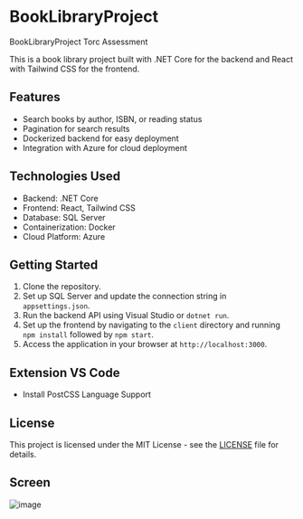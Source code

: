 # BookLibraryProject

BookLibraryProject Torc Assessment

This is a book library project built with .NET Core for the backend and React with Tailwind CSS for the frontend.

## Features

- Search books by author, ISBN, or reading status
- Pagination for search results
- Dockerized backend for easy deployment
- Integration with Azure for cloud deployment

## Technologies Used

- Backend: .NET Core
- Frontend: React, Tailwind CSS
- Database: SQL Server
- Containerization: Docker
- Cloud Platform: Azure

## Getting Started

1. Clone the repository.
2. Set up SQL Server and update the connection string in `appsettings.json`.
3. Run the backend API using Visual Studio or `dotnet run`.
4. Set up the frontend by navigating to the `client` directory and running `npm install` followed by `npm start`.
5. Access the application in your browser at `http://localhost:3000`.

## Extension VS Code

- Install PostCSS Language Support

## License

This project is licensed under the MIT License - see the [LICENSE](LICENSE) file for details.

## Screen
![image](https://github.com/mavarveg/BookLibraryProject/assets/16997790/4e23067b-95d9-4234-9864-e08ffef372ff)

